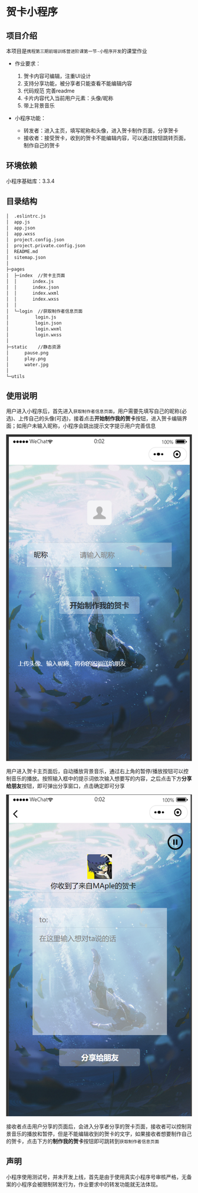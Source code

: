 # 贺卡小程序

## 项目介绍

本项目是`携程第三期前端训练营进阶课第一节-小程序开发`的课堂作业

- 作业要求：
    1. 贺卡内容可编辑，注重UI设计
    2. 支持分享功能，被分享者只能查看不能编辑内容
    3. 代码规范 完善readme
    4. 卡片内容代入当前用户元素：头像/昵称
    5. 带上背景音乐

- 小程序功能：
    - 转发者：进入主页，填写昵称和头像，进入贺卡制作页面，分享贺卡
    - 接收者：接受贺卡，收到的贺卡不能编辑内容，可以通过按钮跳转页面，制作自己的贺卡

## 环境依赖
小程序基础库：3.3.4

## 目录结构
```
│  .eslintrc.js
│  app.js
│  app.json
│  app.wxss
│  project.config.json
│  project.private.config.json
│  README.md
│  sitemap.json
│  
├─pages
│  ├─index  //贺卡主页面
│  │      index.js
│  │      index.json
│  │      index.wxml
│  │      index.wxss
│  │
│  └─login  //获取制作者信息页面
│          login.js
│          login.json
│          login.wxml
│          login.wxss
│
├─static    //静态资源
│      pause.png
│      play.png
│      water.jpg
│
└─utils
```

## 使用说明
用户进入小程序后，首先进入`获取制作者信息页面`，用户需要先填写自己的昵称(必选)、上传自己的头像(可选)，接着点击**开始制作我的贺卡**按钮，进入贺卡编辑界面；如用户未输入昵称，小程序会跳出提示文字提示用户完善信息

![获取制作者信息页面](./readmeimg/login.png)

用户进入贺卡主页面后，自动播放背景音乐，通过右上角的暂停/播放按钮可以控制音乐的播放。按照输入框中的提示词依次输入想要写的内容，之后点击下方**分享给朋友**按钮，即可弹出分享窗口，点击确定即可分享

![贺卡主页面](./readmeimg/index.png)

接收者点击用户分享的页面后，会进入分享者分享的贺卡页面，接收者可以控制背景音乐的播放和暂停，但是不能编辑收到的贺卡的文字，如果接收者想要制作自己的贺卡，点击下方的**制作我的贺卡**按钮即可跳转到`获取制作者信息页面`

## 声明
小程序使用测试号，并未开发上线，首先是由于使用真实小程序号审核严格，无备案的小程序会被限制转发行为，作业要求中的转发功能就无法体现。






